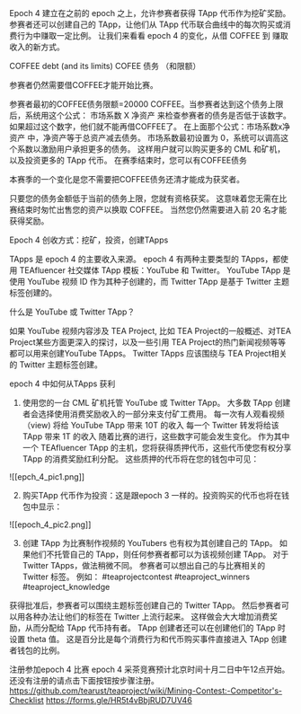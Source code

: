 Epoch 4 建立在之前的 epoch 之上，允许参赛者获得 TApp 代币作为挖矿奖励。 参赛者还可以创建自己的 TApp，让他们从 TApp 代币联合曲线中的每次购买或消费行为中赚取一定比例。 让我们来看看 epoch 4 的变化，从借 COFFEE 到 赚取收入的新方式。

COFFEE debt (and its limits) COFEE 债务 （和限额）

参赛者仍然需要借COFFEE才能开始比赛。

参赛者最初的COFFEE债务限额=20000 COFFEE。当参赛者达到这个债务上限后，系统用这个公式： 市场系数 X 净资产 来检查参赛者的债务是否低于该数字。 如果超过这个数字，他们就不能再借COFFEE了。
在上面那个公式：市场系数x净资产 中，净资产等于总资产减去债务。 市场系数最初设置为 0，系统可以调高这个系数以激励用户承担更多的债务。 这样用户就可以购买更多的 CML 和矿机，以及投资更多的 TApp 代币。
在赛季结束时，您可以有COFFEE债务

本赛季的一个变化是您不需要把COFFEE债务还清才能成为获奖者。

只要您的债务金额低于当前的债务上限，您就有资格获奖。 这意味着您无需在比赛结束时匆忙出售您的资产以换取 COFFEE。 当然您仍然需要进入前 20 名才能获得奖励。

Epoch 4 创收方式：挖矿，投资，创建TApps 

TApps 是 epoch 4 的主要收入来源。 epoch 4 有两种主要类型的 TApps，都使用 TEAfluencer 社交媒体 TApp 模板：YouTube 和 Twitter。 YouTube TApp 是使用 YouTube 视频 ID 作为其种子创建的，而 Twitter TApp 是基于 Twitter 主题标签创建的。

什么是 YouTube 或 Twitter TApp？

如果 YouTube 视频内容涉及 TEA Project, 比如 TEA Project的一般概述、对TEA Project某些方面更深入的探讨，以及一些引用 TEA Project的热门新闻视频等等都可以用来创建YouTube TApps。 Twitter TApps 应该围绕与 TEA Project相关的 Twitter 主题标签创建。

epoch 4 中如何从TApps 获利

1. 使用您的一台 CML 矿机托管 YouTube 或 Twitter TApp。 大多数 TApp 创建者会选择使用消费奖励收入的一部分来支付矿工费用。
每一次有人观看视频（view) 将给  YouTube TApp 带来 10T 的收入
每一个 Twitter 转发将给该 TApp 带来 1T 的收入
随着比赛的进行，这些数字可能会发生变化。 作为其中一个 TEAfluencer TApp 的主机，您将获得质押代币，这些代币使您有权分享 TApp 的消费奖励红利分配。 这些质押的代币将在您的钱包中可见：

![[epch_4_pic1.png]]

2.  购买TApp 代币作为投资：这是跟epoch 3 一样的。投资购买的代币也将在钱包中显示：

![[epoch_4_pic2.png]]

3. 创建 TApp
为比赛制作视频的 YouTubers 也有权为其创建自己的 TApp。 如果他们不托管自己的 TApp，则任何参赛者都可以为该视频创建 TApp。
对于 Twitter TApps，做法稍微不同。 参赛者可以想出自己的与比赛相关的 Twitter 标签。 例如：
#teaprojectcontest
#teaproject_winners
#teaproject_knowledge

获得批准后，参赛者可以围绕主题标签创建自己的 Twitter TApp。 然后参赛者可以用各种办法让他们的标签在 Twitter 上流行起来。 这样做会大大增加消费奖励，从而分配给 TApp 代币持有者。
TApp 创建者还可以在创建他们的 TApp 时设置 theta 值。 这是百分比是每个消费行为和代币购买事件直接进入 TApp 创建者钱包的比例。

注册参加epoch 4 比赛
epoch 4 采茶竞赛预计北京时间十月二日中午12点开始。还没有注册的请点击下面按钮按步骤注册。https://github.com/tearust/teaproject/wiki/Mining-Contest:-Competitor's-Checklist
https://forms.gle/HR5t4vBbjRUD7UV46
 


